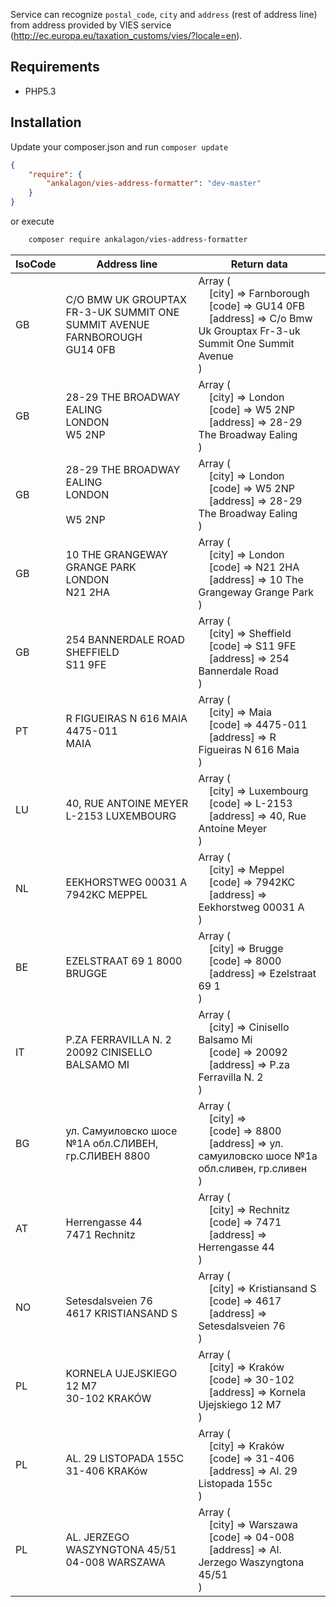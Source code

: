 Service can recognize ``postal_code``, ``city`` and ``address`` (rest of address line) from address provided by VIES service (http://ec.europa.eu/taxation_customs/vies/?locale=en).

Requirements
------------

* PHP5.3

Installation
------------

Update your composer.json and run `composer update`

``` json
{
    "require": {
        "ankalagon/vies-address-formatter": "dev-master"
    }
}
```

or execute

``` bash
    composer require ankalagon/vies-address-formatter
```

| IsoCode  | Address line | Return data |
| ------------- | ------------- | ------------- |
| GB | C/O BMW UK GROUPTAX FR-3-UK SUMMIT ONE SUMMIT AVENUE<br>FARNBOROUGH<br>GU14 0FB | Array (<br>    &nbsp;&nbsp;&nbsp;&nbsp;[city] => Farnborough<br>    &nbsp;&nbsp;&nbsp;&nbsp;[code] => GU14 0FB<br>    &nbsp;&nbsp;&nbsp;&nbsp;[address] => C/o Bmw Uk Grouptax Fr-3-uk Summit One Summit Avenue<br>)<br> |
| GB | 28-29 THE BROADWAY EALING<br>LONDON<br>W5 2NP | Array (<br>    &nbsp;&nbsp;&nbsp;&nbsp;[city] => London<br>    &nbsp;&nbsp;&nbsp;&nbsp;[code] => W5 2NP<br>    &nbsp;&nbsp;&nbsp;&nbsp;[address] => 28-29 The Broadway Ealing<br>)<br> |
| GB | 28-29 THE BROADWAY<br>EALING<br>LONDON<br><br>W5 2NP | Array (<br>    &nbsp;&nbsp;&nbsp;&nbsp;[city] => London<br>    &nbsp;&nbsp;&nbsp;&nbsp;[code] => W5 2NP<br>    &nbsp;&nbsp;&nbsp;&nbsp;[address] => 28-29 The Broadway Ealing<br>)<br> |
| GB | 10 THE GRANGEWAY<br>GRANGE PARK<br>LONDON<br>N21 2HA | Array (<br>    &nbsp;&nbsp;&nbsp;&nbsp;[city] => London<br>    &nbsp;&nbsp;&nbsp;&nbsp;[code] => N21 2HA<br>    &nbsp;&nbsp;&nbsp;&nbsp;[address] => 10 The Grangeway Grange Park<br>)<br> |
| GB | 254 BANNERDALE ROAD<br>SHEFFIELD<br>S11 9FE | Array (<br>    &nbsp;&nbsp;&nbsp;&nbsp;[city] => Sheffield<br>    &nbsp;&nbsp;&nbsp;&nbsp;[code] => S11 9FE<br>    &nbsp;&nbsp;&nbsp;&nbsp;[address] => 254 Bannerdale Road<br>)<br> |
| PT | R FIGUEIRAS N 616 MAIA<br>4475-011<br>MAIA | Array (<br>    &nbsp;&nbsp;&nbsp;&nbsp;[city] => Maia<br>    &nbsp;&nbsp;&nbsp;&nbsp;[code] => 4475-011<br>    &nbsp;&nbsp;&nbsp;&nbsp;[address] => R Figueiras N 616 Maia<br>)<br> |
| LU | 40, RUE ANTOINE MEYER L-2153  LUXEMBOURG | Array (<br>    &nbsp;&nbsp;&nbsp;&nbsp;[city] => Luxembourg<br>    &nbsp;&nbsp;&nbsp;&nbsp;[code] => L-2153<br>    &nbsp;&nbsp;&nbsp;&nbsp;[address] => 40, Rue Antoine Meyer<br>)<br> |
| NL |  EEKHORSTWEG 00031 A 7942KC MEPPEL  | Array (<br>    &nbsp;&nbsp;&nbsp;&nbsp;[city] => Meppel<br>    &nbsp;&nbsp;&nbsp;&nbsp;[code] => 7942KC<br>    &nbsp;&nbsp;&nbsp;&nbsp;[address] => Eekhorstweg 00031 A<br>)<br> |
| BE | EZELSTRAAT 69 1 8000  BRUGGE | Array (<br>    &nbsp;&nbsp;&nbsp;&nbsp;[city] => Brugge<br>    &nbsp;&nbsp;&nbsp;&nbsp;[code] => 8000<br>    &nbsp;&nbsp;&nbsp;&nbsp;[address] => Ezelstraat 69 1<br>)<br> |
| IT | P.ZA FERRAVILLA N. 2  20092 CINISELLO BALSAMO MI  | Array (<br>    &nbsp;&nbsp;&nbsp;&nbsp;[city] => Cinisello Balsamo Mi<br>    &nbsp;&nbsp;&nbsp;&nbsp;[code] => 20092<br>    &nbsp;&nbsp;&nbsp;&nbsp;[address] => P.za Ferravilla N. 2<br>)<br> |
| BG | ул. Самуиловско шосе  №1А обл.СЛИВЕН, гр.СЛИВЕН 8800 | Array (<br>    &nbsp;&nbsp;&nbsp;&nbsp;[city] => <br>    &nbsp;&nbsp;&nbsp;&nbsp;[code] => 8800<br>    &nbsp;&nbsp;&nbsp;&nbsp;[address] => ул. самуиловско шосе  №1а обл.сливен, гр.сливен<br>)<br> |
| AT | Herrengasse 44<br>7471 Rechnitz | Array (<br>    &nbsp;&nbsp;&nbsp;&nbsp;[city] => Rechnitz<br>    &nbsp;&nbsp;&nbsp;&nbsp;[code] => 7471<br>    &nbsp;&nbsp;&nbsp;&nbsp;[address] => Herrengasse 44<br>)<br> |
| NO | Setesdalsveien 76<br>4617 KRISTIANSAND S | Array (<br>    &nbsp;&nbsp;&nbsp;&nbsp;[city] => Kristiansand S<br>    &nbsp;&nbsp;&nbsp;&nbsp;[code] => 4617<br>    &nbsp;&nbsp;&nbsp;&nbsp;[address] => Setesdalsveien 76<br>)<br> |
| PL | KORNELA UJEJSKIEGO 12 M7<br>30-102 KRAKÓW | Array (<br>    &nbsp;&nbsp;&nbsp;&nbsp;[city] => Kraków<br>    &nbsp;&nbsp;&nbsp;&nbsp;[code] => 30-102<br>    &nbsp;&nbsp;&nbsp;&nbsp;[address] => Kornela Ujejskiego 12 M7<br>)<br> |
| PL | AL. 29 LISTOPADA 155C<br>31-406 KRAKów | Array (<br>    &nbsp;&nbsp;&nbsp;&nbsp;[city] => Kraków<br>    &nbsp;&nbsp;&nbsp;&nbsp;[code] => 31-406<br>    &nbsp;&nbsp;&nbsp;&nbsp;[address] => Al. 29 Listopada 155c<br>)<br> |
| PL | AL. JERZEGO WASZYNGTONA 45/51<br>04-008 WARSZAWA | Array (<br>    &nbsp;&nbsp;&nbsp;&nbsp;[city] => Warszawa<br>    &nbsp;&nbsp;&nbsp;&nbsp;[code] => 04-008<br>    &nbsp;&nbsp;&nbsp;&nbsp;[address] => Al. Jerzego Waszyngtona 45/51<br>)<br> |
